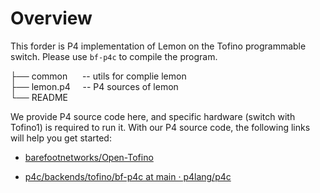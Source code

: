 # Overview

This forder is P4 implementation of Lemon on the Tofino programmable switch. Please use `bf-p4c` to compile the program.

├── common      -- utils for complie lemon   
├── lemon.p4     -- P4 sources of lemon   
└── README   

We provide P4 source code here, and specific hardware (switch with Tofino1) is required to run it. With our P4 source code, the following links will help you get started:

- [barefootnetworks/Open-Tofino](https://github.com/barefootnetworks/Open-Tofino)
  
- [p4c/backends/tofino/bf-p4c at main · p4lang/p4c](https://github.com/p4lang/p4c/tree/main/backends/tofino/bf-p4c)
